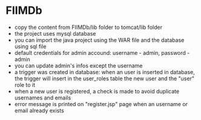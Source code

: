 # FIIMDb

- copy the content from FIIMDb/lib folder to tomcat/lib folder
- the project uses mysql database
- you can import the java project using the WAR file and the database
   using sql file
- default credentials for admin accound: username - admin, password - admin
- you can update admin's infos except the username
- a trigger was created in database: when an user is inserted in
   database, the trigger will insert in the user_roles table the 
   new user and the "user" role to it
- when a new user is registered, a check is made to avoid duplicate
  usernames and emails
- error message is printed on "register.jsp" page when an username or 
  email already exists

